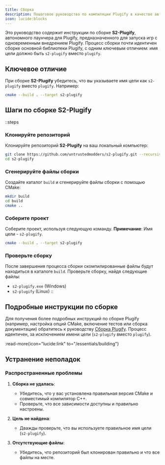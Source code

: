 ```yaml
---
title: Сборка
description: Пошаговое руководство по компиляции Plugify в качестве автономного инструмента для моддинга.
icon: lucide:blocks
---
```


Это руководство содержит инструкции по сборке **S2-Plugify**, автономного лаунчера для Plugify, предназначенного для запуска игр с одновременным внедрением Plugify. Процесс сборки почти идентичен сборке основной библиотеки Plugify, с одним ключевым отличием: имя цели должно быть `s2-plugify` вместо `plugify`.

## **Ключевое отличие**
При сборке **S2-Plugify** убедитесь, что вы указываете имя цели как `s2-plugify` вместо `plugify`. Например:

```bash
cmake --build . --target s2-plugify
```

## **Шаги по сборке S2-Plugify**

::steps
### **Клонируйте репозиторий**
Клонируйте репозиторий **S2-Plugify** на ваш локальный компьютер:

```bash
git clone https://github.com/untrustedmodders/s2-plugify.git --recursive
cd s2-plugify
```

### **Сгенерируйте файлы сборки**
Создайте каталог `build` и сгенерируйте файлы сборки с помощью CMake:

```bash
mkdir build
cd build
cmake ..
```

### **Соберите проект**
Соберите проект, используя следующую команду. **Примечание**: Имя цели - `s2-plugify`.

```bash
cmake --build . --target s2-plugify
```

### **Проверьте сборку**
После завершения процесса сборки скомпилированные файлы будут находиться в каталоге `build`. Проверьте сборку, найдя следующие файлы:
- `s2-plugify.exe` (Windows)
- `s2-plugify` (Linux)
::

## **Подробные инструкции по сборке**
Для получения более подробных инструкций по сборке Plugify (например, настройка опций CMake, включение тестов или сборка документации) обратитесь к руководству [Сборка Plugify](/essentials/building). Процесс идентичен, за исключением имени цели (`s2-plugify` вместо `plugify`).

:read-more{icon="lucide:link" to="/essentials/building"}

## **Устранение неполадок**

### **Распространенные проблемы**
1. **Сборка не удалась**:
    - Убедитесь, что у вас установлена правильная версия CMake и совместимый компилятор C++.
    - Проверьте, что все зависимости доступны и правильно настроены.

2. **Цель не найдена**:
    - Дважды проверьте, что вы используете правильное имя цели (`s2-plugify`).

3. **Отсутствующие файлы**:
    - Убедитесь, что репозиторий был клонирован правильно и что все файлы на месте.
